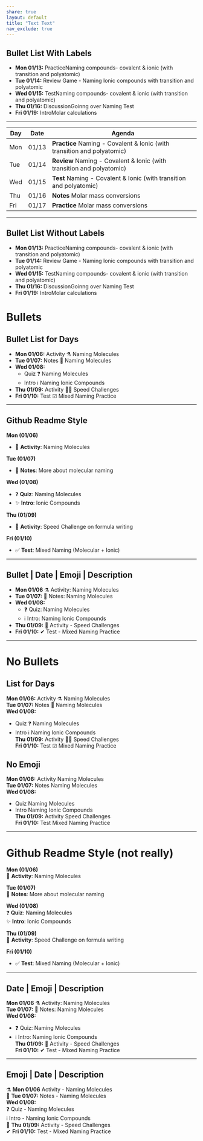 ```yaml
---
share: true
layout: default
title: "Text Text" 
nav_exclude: true
---
```


## Bullet List With Labels

- **Mon 01/13:** <span class="label label-blue">Practice</span>Naming compounds- covalent & ionic (with transition and polyatomic)
- **Tue 01/14:** <span class="label label-green">Review</span> Game - Naming Ionic compounds with transition and polyatomic 
- **Wed 01/15:** <span class="label label-red">Test</span>Naming compounds- covalent & ionic (with transition and polyatomic)
- **Thu 01/16:** <span class="label label-purple">Discussion</span>Goinng over Naming Test
- **Fri 01/19:** <span class="label label-blue">Intro</span>Molar calculations

---

| Day | Date  | Agenda                                                               |
| --- | ----- | -------------------------------------------------------------------- |
| Mon | 01/13 | **Practice** Naming - Covalent & Ionic (with transition and polyatomic) |
| Tue | 01/14 | **Review** Naming - Covalent & Ionic (with transition and polyatomic)   |
| Wed | 01/15 | **Test** Naming - Covalent & Ionic (with transition and polyatomic)     |
| Thu | 01/16 | **Notes** Molar mass conversions                                        |
| Fri | 01/17 | **Practice** Molar mass conversions                                     | 

---

## Bullet List Without Labels

- **Mon 01/13:** <span class="label label-blue">Practice</span>Naming compounds- covalent & ionic (with transition and polyatomic)
- **Tue 01/14:** <span class="label label-green">Review</span> Game - Naming Ionic compounds with transition and polyatomic 
- **Wed 01/15:** <span class="label label-red">Test</span>Naming compounds- covalent & ionic (with transition and polyatomic)
- **Thu 01/16:** <span class="label label-purple">Discussion</span>Goinng over Naming Test
- **Fri 01/19:** <span class="label label-blue">Intro</span>Molar calculations



# Bullets

## Bullet List for Days

- **Mon 01/06:** <span class="label label-blue">Activity ⚗</span> Naming Molecules
- **Tue 01/07:** <span class="label label-green">Notes 📝</span> Naming Molecules
- **Wed 01/08:** 
  - <span class="label label-yellow">Quiz ❓</span> Naming Molecules  
  - <span class="label label-purple">Intro ℹ</span> Naming Ionic Compounds
- **Thu 01/09:** <span class="label label-blue">Activity 🏃‍♀️</span> Speed Challenges
- **Fri 01/10:** <span class="label label-red">Test ☑</span> Mixed Naming Practice

---

## Github Readme Style

**Mon (01/06)**
- 🧪 **Activity**: Naming Molecules

**Tue (01/07)**
- 📝 **Notes**: More about molecular naming

**Wed (01/08)**
- ❓ **Quiz**: Naming Molecules  
- ✨ **Intro**: Ionic Compounds

**Thu (01/09)**
- 🏃 **Activity**: Speed Challenge on formula writing

**Fri (01/10)**
- ✅ **Test**: Mixed Naming (Molecular + Ionic)

---

## Bullet | **Date** | Emoji | Description

- **Mon 01/06** ⚗ Activity: Naming Molecules
- **Tue 01/07:** 📝 Notes: Naming Molecules
- **Wed 01/08:** 
  - ❓ Quiz: Naming Molecules  
  - ℹ Intro: Naming Ionic Compounds
- **Thu 01/09:** 🙋 Activity - Speed Challenges
- **Fri 01/10:** ✔ Test - Mixed Naming Practice

---

# No Bullets

## List for Days

**Mon 01/06:** <span class="label label-blue">Activity ⚗</span> Naming Molecules  
**Tue 01/07:** <span class="label label-green">Notes 📝</span> Naming Molecules  
**Wed 01/08:**  
- <span class="label label-yellow">Quiz ❓</span> Naming Molecules  
- <span class="label label-purple">Intro ℹ</span> Naming Ionic Compounds  
**Thu 01/09:** <span class="label label-blue">Activity 🏃‍♀️</span> Speed Challenges  
**Fri 01/10:** <span class="label label-red">Test ☑</span> Mixed Naming Practice  

## No Emoji

**Mon 01/06:** <span class="label label-blue">Activity</span> Naming Molecules  
**Tue 01/07:** <span class="label label-green">Notes</span> Naming Molecules  
**Wed 01/08:**  
- <span class="label label-yellow">Quiz</span> Naming Molecules  
- <span class="label label-purple">Intro</span> Naming Ionic Compounds  
**Thu 01/09:** <span class="label label-blue">Activity</span> Speed Challenges  
**Fri 01/10:** <span class="label label-red">Test</span> Mixed Naming Practice  

---

# Github Readme Style (not really)

**Mon (01/06)**  
🧪 **Activity**: Naming Molecules  
  
**Tue (01/07)**  
📝 **Notes**: More about molecular naming  
  
**Wed (01/08)**  
❓ **Quiz**: Naming Molecules  
✨ **Intro**: Ionic Compounds  
  
**Thu (01/09)**  
🏃 **Activity**: Speed Challenge on formula writing  
  
**Fri (01/10)**  
- ✅ **Test**: Mixed Naming (Molecular + Ionic)  

---

## **Date** | Emoji | Description

**Mon 01/06** ⚗ Activity: Naming Molecules  
**Tue 01/07:** 📝 Notes: Naming Molecules  
**Wed 01/08:**  
- ❓ Quiz: Naming Molecules  
- ℹ Intro: Naming Ionic Compounds  
**Thu 01/09:** 🙋 Activity - Speed Challenges  
**Fri 01/10:** ✔ Test - Mixed Naming Practice  

---

## Emoji | **Date** | Description

⚗ **Mon 01/06** Activity - Naming Molecules  
📝 **Tue 01/07:** Notes - Naming Molecules  
**Wed 01/08:**  
❓ Quiz - Naming Molecules  
ℹ Intro - Naming Ionic Compounds  
🙋 **Thu 01/09:** Activity - Speed Challenges  
✔ **Fri 01/10:** Test - Mixed Naming Practice  
